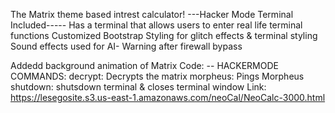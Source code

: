 The Matrix theme based intrest calculator!
---Hacker Mode Terminal Included-----
Has a terminal that allows users to enter real life terminal functions 
Customized Bootstrap Styling for glitch effects & terminal styling
Sound effects used for AI- Warning after firewall bypass

Addedd background animation of Matrix Code:
-- HACKERMODE COMMANDS:
decrypt: Decrypts the matrix 
morpheus: Pings Morpheus
shutdown: shutsdown terminal & closes terminal window
Link: https://lesegosite.s3.us-east-1.amazonaws.com/neoCal/NeoCalc-3000.html
